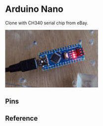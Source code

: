 # Arduino Nano

Clone with CH340 serial chip from eBay.

<img src="arduino-nano-clone.jpg" width="300">

## Pins

## Reference
